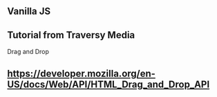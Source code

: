 Vanilla JS
---

Tutorial from Traversy Media
---

Drag and Drop

https://developer.mozilla.org/en-US/docs/Web/API/HTML_Drag_and_Drop_API
---

